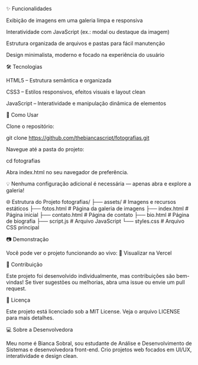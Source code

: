 ✨ Funcionalidades

Exibição de imagens em uma galeria limpa e responsiva

Interatividade com JavaScript (ex.: modal ou destaque da imagem)

Estrutura organizada de arquivos e pastas para fácil manutenção

Design minimalista, moderno e focado na experiência do usuário

🛠 Tecnologias

HTML5 – Estrutura semântica e organizada

CSS3 – Estilos responsivos, efeitos visuais e layout clean

JavaScript – Interatividade e manipulação dinâmica de elementos

🚀 Como Usar

Clone o repositório:

git clone https://github.com/thebiancascript/fotografias.git


Navegue até a pasta do projeto:

cd fotografias


Abra index.html no seu navegador de preferência.

💡 Nenhuma configuração adicional é necessária — apenas abra e explore a galeria!

🌐 Estrutura do Projeto
fotografias/
├── assets/           # Imagens e recursos estáticos
├── fotos.html        # Página da galeria de imagens
├── index.html        # Página inicial
├── contato.html      # Página de contato
├── bio.html          # Página de biografia
├── script.js         # Arquivo JavaScript
└── styles.css        # Arquivo CSS principal

📷 Demonstração

Você pode ver o projeto funcionando ao vivo:
🔗 Visualizar na Vercel

🤝 Contribuição

Este projeto foi desenvolvido individualmente, mas contribuições são bem-vindas!
Se tiver sugestões ou melhorias, abra uma issue ou envie um pull request.

📄 Licença

Este projeto está licenciado sob a MIT License. Veja o arquivo LICENSE
 para mais detalhes.

💻 Sobre a Desenvolvedora

Meu nome é Bianca Sobral, sou estudante de Análise e Desenvolvimento de Sistemas e desenvolvedora front-end.
Crio projetos web focados em UI/UX, interatividade e design clean.
